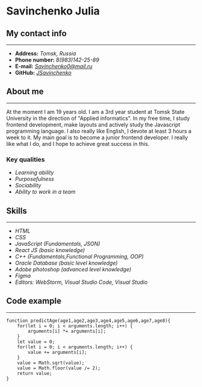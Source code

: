 # Savinchenko Julia
## My contact info
---
* **Address:** *Tomsk, Russia*
* **Phone number:** *8(983)142-25-89*
* **E-mail:** *Savinchenko0@mail.ru*
* **GitHub:** [*JSavinchenko*](https://github.com/JSavinchenko)
## About me
---
At the moment I am 19 years old. I am a 3rd year student at Tomsk State University in the direction of "Applied informatics". In my free time, I study frontend development, make layouts and actively study the Javascript programming language. I also really like English, I devote at least 3 hours a week to it. My main goal is to become a junior frontend developer. I really like what I do, and I hope to achieve great success in this. 
### Key qualities
* *Learning ability*
* *Purposefulness*
* *Sociability*
* *Ability to work in a team*
## Skills
---
* *HTML*
* *CSS*
* *JavaScript (Fundamentals, JSON)*
* *React JS (basic knowledge)*
* *C++ (Fundamentals,Functional Programming, OOP)*
* *Oracle Database (basic level knowledge)*
* *Adobe photoshop (advanced level knowledge)*
* *Figma*
* *Editors: WebStorm, Visual Studio Code, Visual Studio*
## Code example
---
    function predictAge(age1,age2,age3,age4,age5,age6,age7,age8){
        for(let i = 0; i < arguments.length; i++) {
            arguments[i] *= arguments[i];
        }
        let value = 0;
        for(let i = 0; i < arguments.length; i++) {
            value += arguments[i];
        }
        value = Math.sqrt(value);
        value = Math.floor(value /= 2);
        return value;
    }




